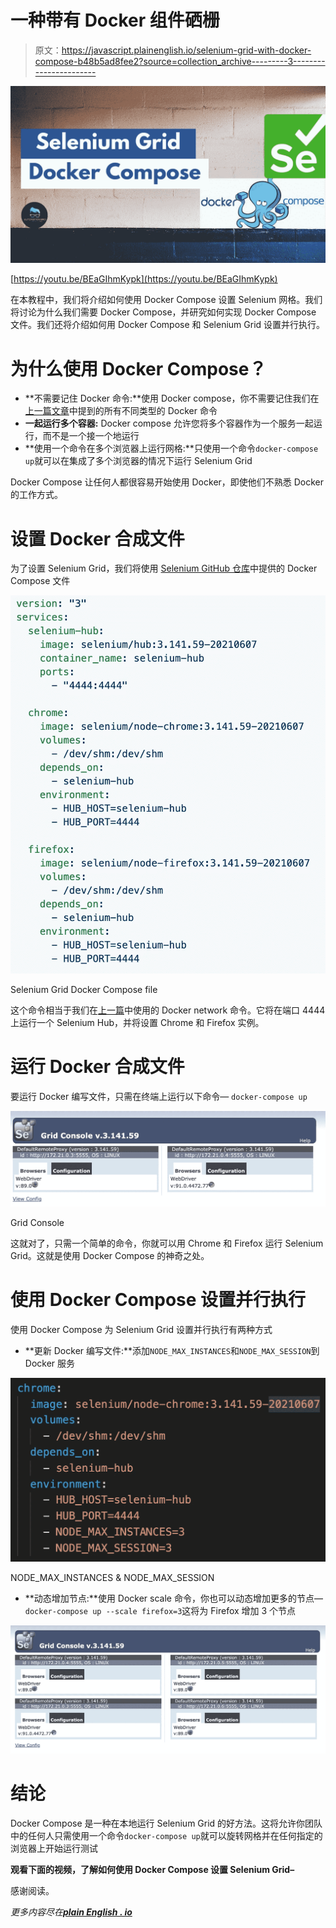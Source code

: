# 一种带有 Docker 组件硒栅

> 原文：<https://javascript.plainenglish.io/selenium-grid-with-docker-compose-b48b5ad8fee2?source=collection_archive---------3----------------------->

![](img/e710445fe747c59633755df5c8357f4c.png)

[https://youtu.be/BEaGIhmKypk](https://youtu.be/BEaGIhmKypk)

在本教程中，我们将介绍如何使用 Docker Compose 设置 Selenium 网格。我们将讨论为什么我们需要 Docker Compose，并研究如何实现 Docker Compose 文件。我们还将介绍如何用 Docker Compose 和 Selenium Grid 设置并行执行。

# 为什么使用 Docker Compose？

*   **不需要记住 Docker 命令:**使用 Docker compose，你不需要记住我们在[上一篇文章](/docker-selenium-grid-setup-7e66d60a926a)中提到的所有不同类型的 Docker 命令
*   **一起运行多个容器:** Docker compose 允许您将多个容器作为一个服务一起运行，而不是一个接一个地运行
*   **使用一个命令在多个浏览器上运行网格:**只使用一个命令`docker-compose up`就可以在集成了多个浏览器的情况下运行 Selenium Grid

Docker Compose 让任何人都很容易开始使用 Docker，即使他们不熟悉 Docker 的工作方式。

# 设置 Docker 合成文件

为了设置 Selenium Grid，我们将使用 [Selenium GitHub 仓库](https://github.com/SeleniumHQ/docker-selenium/tree/selenium-3#version-3)中提供的 Docker Compose 文件

![](img/3e51d7a88b7e91142d8fae5f92e0d6e8.png)

Selenium Grid Docker Compose file

这个命令相当于我们在[上一篇](/docker-selenium-grid-setup-7e66d60a926a)中使用的 Docker network 命令。它将在端口 4444 上运行一个 Selenium Hub，并将设置 Chrome 和 Firefox 实例。

# 运行 Docker 合成文件

要运行 Docker 编写文件，只需在终端上运行以下命令— `docker-compose up`

![](img/4196482c54249d1cb917e4c26965ae00.png)

Grid Console

这就对了，只需一个简单的命令，你就可以用 Chrome 和 Firefox 运行 Selenium Grid。这就是使用 Docker Compose 的神奇之处。

# 使用 Docker Compose 设置并行执行

使用 Docker Compose 为 Selenium Grid 设置并行执行有两种方式

*   **更新 Docker 编写文件:**添加`NODE_MAX_INSTANCES`和`NODE_MAX_SESSION`到 Docker 服务

![](img/49bc2838ff4f2051a19eda658e0f33f5.png)

NODE_MAX_INSTANCES & NODE_MAX_SESSION

*   **动态增加节点:**使用 Docker scale 命令，你也可以动态增加更多的节点— `docker-compose up --scale firefox=3`这将为 Firefox 增加 3 个节点

![](img/b581660e13f443f17284763bbf584996.png)

# 结论

Docker Compose 是一种在本地运行 Selenium Grid 的好方法。这将允许你团队中的任何人只需使用一个命令`docker-compose up`就可以旋转网格并在任何指定的浏览器上开始运行测试

**观看下面的视频，了解如何使用 Docker Compose 设置 Selenium Grid–**

感谢阅读。

*更多内容尽在*[***plain English . io***](http://plainenglish.io/)